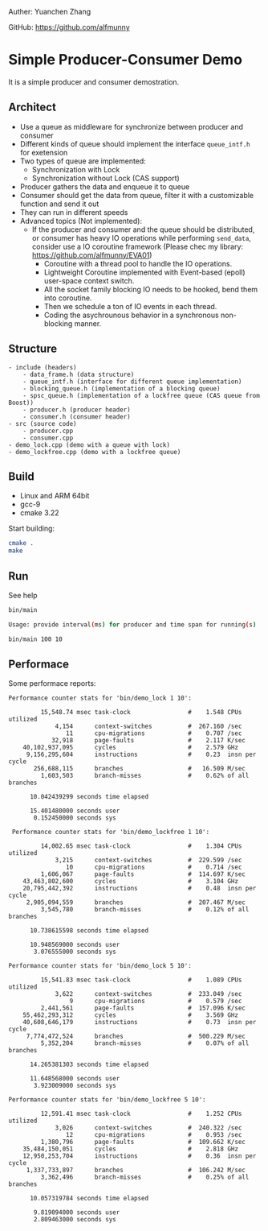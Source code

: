 Auther: Yuanchen Zhang

GitHub: https://github.com/alfmunny

# Simple Producer-Consumer Demo

It is a simple producer and consumer demostration.

## Architect

- Use a queue as middleware for synchronize between producer and consumer
- Different kinds of queue should implement the interface `queue_intf.h` for exetension
- Two types of queue are implemented:
    - Synchronization with Lock
    - Synchronization without Lock (CAS support)
- Producer gathers the data and enqueue it to queue
- Consumer should get the data from queue, filter it with a customizable function and send it out
- They can run in different speeds
- Advanced topics (Not implemented):
  - If the producer and consumer and the queue should be distributed, or consumer has heavy IO operations while performing `send_data`, consider use a IO coroutine framework (Please chec my library: https://github.com/alfmunny/EVA01)
    - Coroutine with a thread pool to handle the IO operations.
    - Lightweight Coroutine implemented with Event-based (epoll) user-space context switch.
    - All the socket family blocking IO needs to be hooked, bend them into coroutine.
    - Then we schedule a ton of IO events in each thread.
    - Coding the asychrounous behavior in a synchronous non-blocking manner.

## Structure

```
- include (headers)
    - data_frame.h (data structure)
    - queue_intf.h (interface for different queue implementation)
    - blocking_queue.h (implementation of a blocking queue)
    - spsc_queue.h (implementation of a lockfree queue (CAS queue from Boost))
    - producer.h (producer header)
    - consumer.h (consumer header)
- src (source code)
    - producer.cpp
    - consumer.cpp
- demo_lock.cpp (demo with a queue with lock)
- demo_lockfree.cpp (demo with a lockfree queue)
```

## Build

- Linux and ARM 64bit
- gcc-9
- cmake 3.22

Start building:

```bash
cmake . 
make
```

## Run

See help

```bash
bin/main

Usage: provide interval(ms) for producer and time span for running(s)

```

```bash
bin/main 100 10
```


## Performace

Some performace reports:

```
Performance counter stats for 'bin/demo_lock 1 10':

         15,548.74 msec task-clock                #    1.548 CPUs utilized
             4,154      context-switches          #  267.160 /sec
                11      cpu-migrations            #    0.707 /sec
            32,918      page-faults               #    2.117 K/sec
    40,102,937,095      cycles                    #    2.579 GHz
     9,156,295,604      instructions              #    0.23  insn per cycle
       256,688,115      branches                  #   16.509 M/sec
         1,603,503      branch-misses             #    0.62% of all branches

      10.042439299 seconds time elapsed

      15.401480000 seconds user
       0.152450000 seconds sys

 Performance counter stats for 'bin/demo_lockfree 1 10':

         14,002.65 msec task-clock                #    1.304 CPUs utilized
             3,215      context-switches          #  229.599 /sec
                10      cpu-migrations            #    0.714 /sec
         1,606,067      page-faults               #  114.697 K/sec
    43,463,802,600      cycles                    #    3.104 GHz
    20,795,442,392      instructions              #    0.48  insn per cycle
     2,905,094,559      branches                  #  207.467 M/sec
         3,545,780      branch-misses             #    0.12% of all branches

      10.738615598 seconds time elapsed

      10.948569000 seconds user
       3.076555000 seconds sys

Performance counter stats for 'bin/demo_lock 5 10':

         15,541.83 msec task-clock                #    1.089 CPUs utilized
             3,622      context-switches          #  233.049 /sec
                 9      cpu-migrations            #    0.579 /sec
         2,441,561      page-faults               #  157.096 K/sec
    55,462,293,312      cycles                    #    3.569 GHz
    40,608,646,179      instructions              #    0.73  insn per cycle
     7,774,472,524      branches                  #  500.229 M/sec
         5,352,204      branch-misses             #    0.07% of all branches

      14.265381303 seconds time elapsed

      11.648568000 seconds user
       3.923009000 seconds sys

Performance counter stats for 'bin/demo_lockfree 5 10':

         12,591.41 msec task-clock                #    1.252 CPUs utilized
             3,026      context-switches          #  240.322 /sec
                12      cpu-migrations            #    0.953 /sec
         1,380,796      page-faults               #  109.662 K/sec
    35,484,150,051      cycles                    #    2.818 GHz
    12,950,253,704      instructions              #    0.36  insn per cycle
     1,337,733,897      branches                  #  106.242 M/sec
         3,362,496      branch-misses             #    0.25% of all branches

      10.057319784 seconds time elapsed

       9.819094000 seconds user
       2.809463000 seconds sys
```
